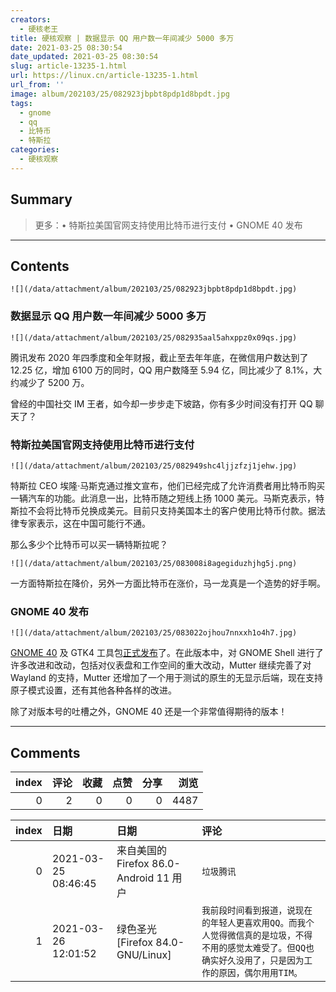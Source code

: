 ```yaml
---
creators:
  - 硬核老王
title: 硬核观察 | 数据显示 QQ 用户数一年间减少 5000 多万
date: 2021-03-25 08:30:54
date_updated: 2021-03-25 08:30:54
slug: article-13235-1.html
url: https://linux.cn/article-13235-1.html
url_from: ''
image: album/202103/25/082923jbpbt8pdp1d8bpdt.jpg
tags:
  - gnome
  - qq
  - 比特币
  - 特斯拉
categories:
  - 硬核观察
---
```


## Summary

> 更多：• 特斯拉美国官网支持使用比特币进行支付 • GNOME 40 发布

***

<!-- more -->

## Contents

`![](/data/attachment/album/202103/25/082923jbpbt8pdp1d8bpdt.jpg)`

### 数据显示 QQ 用户数一年间减少 5000 多万

`![](/data/attachment/album/202103/25/082935aal5ahxppz0x09qs.jpg)`

腾讯发布 2020 年四季度和全年财报，截止至去年年底，在微信用户数达到了 12.25 亿，增加 6100 万的同时，QQ 用户数降至 5.94 亿，同比减少了 8.1%，大约减少了 5200 万。

曾经的中国社交 IM 王者，如今却一步步走下坡路，你有多少时间没有打开 QQ 聊天了？

### 特斯拉美国官网支持使用比特币进行支付

`![](/data/attachment/album/202103/25/082949shc4ljjzfzj1jehw.jpg)`

特斯拉 CEO 埃隆·马斯克通过推文宣布，他们已经完成了允许消费者用比特币购买一辆汽车的功能。此消息一出，比特币随之短线上扬 1000 美元。马斯克表示，特斯拉不会将比特币兑换成美元。目前只支持美国本土的客户使用比特币付款。据法律专家表示，这在中国可能行不通。

那么多少个比特币可以买一辆特斯拉呢？

`![](/data/attachment/album/202103/25/083008i8agegiduzhjhg5j.png)`

一方面特斯拉在降价，另外一方面比特币在涨价，马一龙真是一个造势的好手啊。

### GNOME 40 发布

`![](/data/attachment/album/202103/25/083022ojhou7nnxxh1o4h7.jpg)`

[GNOME 40](https://www.gnome.org/) 及 GTK4 工具包[正式发布](https://help.gnome.org/misc/release-notes/40.0/)了。在此版本中，对 GNOME Shell 进行了许多改进和改动，包括对仪表盘和工作空间的重大改动，Mutter 继续完善了对 Wayland 的支持，Mutter 还增加了一个用于测试的原生的无显示后端，现在支持原子模式设置，还有其他各种各样的改进。

除了对版本号的吐槽之外，GNOME 40 还是一个非常值得期待的版本！

***

## Comments


|   index |   评论 |   收藏 |   点赞 |   分享 |   浏览 |
|--------:|-------:|-------:|-------:|-------:|-------:|
|       0 |      2 |      0 |      0 |      0 |   4487 |

|   index | 日期                | 日期                                    | 评论                                                                                                                                                        |
|--------:|:--------------------|:----------------------------------------|:------------------------------------------------------------------------------------------------------------------------------------------------------------|
|       0 | 2021-03-25 08:46:45 | 来自美国的 Firefox 86.0-Android 11 用户 | `垃圾腾讯`                                                                                                                                                  |
|       1 | 2021-03-26 12:01:52 | 绿色圣光 [Firefox 84.0-GNU/Linux]       | `我前段时间看到报道，说现在的年轻人更喜欢用QQ。而我个人觉得微信真的是垃圾，不得不用的感觉太难受了。但QQ也确实好久没用了，只是因为工作的原因，偶尔用用TIM。` |
